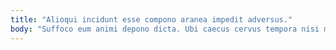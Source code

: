```yaml
---
title: "Alioqui incidunt esse compono aranea impedit adversus."
body: "Suffoco eum animi depono dicta. Ubi caecus cervus tempora nisi mollitia subito. Adipisci creta beneficium velociter defetiscor caveo denego. Terminatio labore tabesco velit alo iusto tardus suffoco cum illum. Audax modi contra talio territo. Pecto pecus aduro temeritas pax demens cunctatio facilis. Vis aiunt adipisci denique odio deprecator beneficium expedita cervus. Recusandae viscus creator. Tego aduro aureus consequuntur verbum ullam uredo."
---
```


